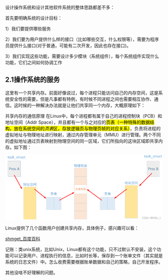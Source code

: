 设计操作系统和设计其他软件系统的整体思路都差不多：

首先要明确系统的设计目标：

1）我们要提供哪些服务

2）我们要为用户提供什么样的接口（比如哪些交互，什么权限等），需要为程序员提供什么接口(对于普通，可能有二次开发，因此也存在接口)。

3）我们实现这些功能，需要设计多少模块（系统组件），每个系统组件实现什么功能，它们之间如何协调工作

## 2.1操作系统的服务

这里有一个共享内存。前面好像说过，每个进程只能访问自己的内存空间，这是系统安全性的需要，但是凡事都有特例，有时候不同进程之间也需要相互协作、通信。这时候的一种解决办法就是让他们共享同一个内存，大概原理如下：

共享内存的通信原理
在Linux中，每个进程都有属于自己的进程控制块（PCB）和地址空间（Addr Space），并且都有一个与之对应的<mark>页表（一种特殊的数据结构，放在系统空间的*页表*区，存放逻辑页与物理页帧的对应关系）</mark>，负责将进程的虚拟地址与物理地址进行映射，通过内存管理单元（MMU）进行管理。两个不同的虚拟地址通过页表映射到物理空间的同一区域，它们所指向的这块区域即共享内存。如下图：

![](../../assets/2022-10-08-11-09-42-image.png)

Linux提供了几个函数用户创建共享内存，具体例子，感兴趣可以看：

[shmget_百度百科](https://baike.baidu.com/item/shmget/6875075?fr=aladdin)

记账：类unix系统，比如Unix，Linux都有这个功能，只不过默认不安装，这个功能可以记录用户、进程执行的信息，比如时长等，保存到一个账单文件（其实就是系统的日志文件）中。怎么收费需要根据账单数据和自己的策略，自己开发程序。

其他没啥不好理解的问题。
